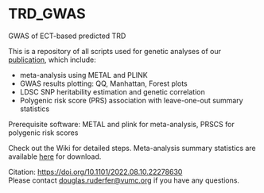 # TRD_GWAS
GWAS of ECT-based predicted TRD

This is a repository of all scripts used for genetic analyses of our [publication](https://www.medrxiv.org/content/10.1101/2022.08.10.22278630v1.full-text), which include:
* meta-analysis using METAL and PLINK
* GWAS results plotting: QQ, Manhattan, Forest plots
* LDSC SNP heritability estimation and genetic correlation
* Polygenic risk score (PRS) association with leave-one-out summary statistics

Prerequisite software: METAL and plink for meta-analysis, PRSCS for polygenic risk scores

Check out the Wiki for detailed steps.
Meta-analysis summary statistics are available [here](https://www.dropbox.com/sh/x823471wnncu9uk/AADbQ1RTCCtxs7ROVZfXWlvKa?dl=0) for download.

Citation: https://doi.org/10.1101/2022.08.10.22278630 \
Please contact douglas.ruderfer@vumc.org if you have any questions.
